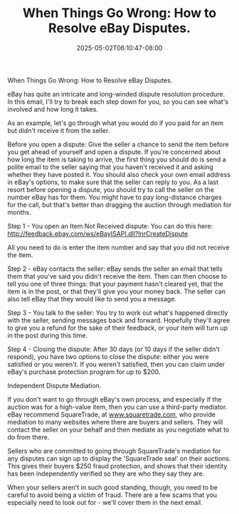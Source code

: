 ﻿---
title: "When Things Go Wrong: How to Resolve eBay Disputes."
date: 2025-05-02T06:10:47-08:00
description: "40 ebay articles Tips for Web Success"
featured_image: "/images/40 ebay articles.jpg"
tags: ["40 ebay articles"]
---

When Things Go Wrong: How to Resolve eBay Disputes.

eBay has quite an intricate and long-winded dispute resolution procedure. In this email, I'll try to break each step down for you, so you can see what's involved and how long it takes.

As an example, let's go through what you would do if you paid for an item but didn't receive it from the seller.

Before you open a dispute: Give the seller a chance to send the item before you get ahead of yourself and open a dispute. If you're concerned about how long the item is taking to arrive, the first thing you should do is send a polite email to the seller saying that you haven't received it and asking whether they have posted it. You should also check your own email address in eBay's options, to make sure that the seller can reply to you. As a last resort before opening a dispute, you should try to call the seller on the number eBay has for them. You might have to pay long-distance charges for the call, but that's better than dragging the auction through mediation for months.

Step 1 - You open an Item Not Received dispute: You can do this here: http://feedback.ebay.com/ws/eBayISAPI.dll?InrCreateDispute.

All you need to do is enter the item number and say that you did not receive the item.

Step 2 - eBay contacts the seller: eBay sends the seller an email that tells them that you've said you didn't receive the item. Then can then choose to tell you one of three things: that your payment hasn't cleared yet, that the item is in the post, or that they'll give you your money back. The seller can also tell eBay that they would like to send you a message.

Step 3 - You talk to the seller: You try to work out what's happened directly with the seller, sending messages back and forward. Hopefully they'll agree to give you a refund for the sake of their feedback, or your item will turn up in the post during this time.

Step 4 - Closing the dispute: After 30 days (or 10 days if the seller didn't respond), you have two options to close the dispute: either you were satisfied or you weren't. If you weren't satisfied, then you can claim under eBay's purchase protection program for up to $200.

Independent Dispute Mediation.

If you don't want to go through eBay's own process, and especially if the auction was for a high-value item, then you can use a third-party mediator. eBay recommend SquareTrade, at www.squaretrade.com, who provide mediation to many websites where there are buyers and sellers. They will contact the seller on your behalf and then mediate as you negotiate what to do from there.

Sellers who are committed to going through SquareTrade's mediation for any disputes can sign up to display the 'SquareTrade seal' on their auctions. This gives their buyers $250 fraud protection, and shows that their identity has been independently verified so they are who they say they are.

When your sellers aren't in such good standing, though, you need to be careful to avoid being a victim of fraud. There are a few scams that you especially need to look out for - we'll cover them in the next email.

